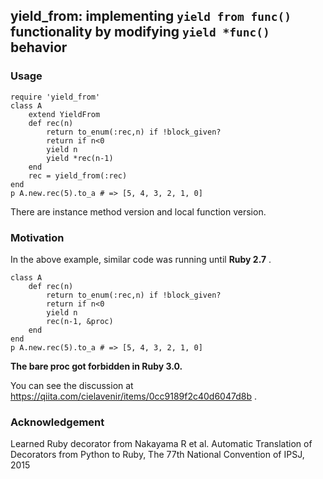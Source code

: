 ## yield_from: implementing `yield from func()` functionality by modifying `yield *func()` behavior

### Usage

```
require 'yield_from'
class A
	extend YieldFrom
	def rec(n)
		return to_enum(:rec,n) if !block_given?
		return if n<0
		yield n
		yield *rec(n-1)
	end
	rec = yield_from(:rec)
end
p A.new.rec(5).to_a # => [5, 4, 3, 2, 1, 0]
```

There are instance method version and local function version.

### Motivation

In the above example, similar code was running until **Ruby 2.7** .

```
class A
	def rec(n)
		return to_enum(:rec,n) if !block_given?
		return if n<0
		yield n
		rec(n-1, &proc)
	end
end
p A.new.rec(5).to_a # => [5, 4, 3, 2, 1, 0]
```

**The bare proc got forbidden in Ruby 3.0.**

You can see the discussion at https://qiita.com/cielavenir/items/0cc9189f2c40d6047d8b .

### Acknowledgement

Learned Ruby decorator from Nakayama R et al. Automatic Translation of Decorators from Python to Ruby, The 77th National Convention of IPSJ, 2015
